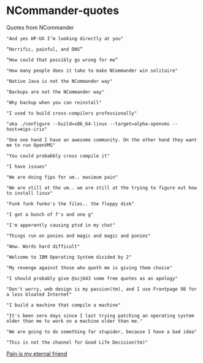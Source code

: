 # NCommander-quotes
Quotes from NCommander

`"And yes HP-UX I’m looking directly at you"`

`“Horrific, painful, and DNS”`

`“How could that possibly go wrong for me”`

`"How many people does it take to make NCommander win solitaire"`

`"Native Java is not the NCommander way"`

`"Backups are not the NCommander way"`

`"Why backup when you can reinstall"`

`"I used to build cross-compilers professionally"`

`"aka ./configure --build=x86_64-linux --target=alpha-openvms --host=mips-irix"`

`"One one hand I have an awesome community. On the other hand they want me to run OpenVMS"`

`"You could probabbly cross compile it"`

`"I have issues"`

`"We are doing fips for um.. maximum pain"`

`"We are still at the um.. we are still at the trying to figure out how to install linux"`

`"Funk funk funko's the files.. the floppy disk"`

`"I got a bunch of f's and one g"`

`"I'm apperently causing ptsd in my chat"`

`"Things run on ponies and magic and magic and ponies"`

`"Wow. Words hard difficult"`

`"Welcome to IBM Operating System divided by 2"`

`"My revenge against those who quoth me is giving them choice"`

`"I should probably give @scj643 some free quotes as an apology"`

`"Don't worry, web design is my passion(tm), and I use Frontpage 98 for a less bloated Internet"`

`"I build a machine that compile a machine"`

`"It's been zero days since I last trying patching an operating system older than me to work on a machine older than me."`

`"We are going to do something far stupider, because I have a bad idea"`

`"This is not the channel for Good Life Decision(tm)"`

[Pain is my eternal friend](https://discord.com/channels/702503037289365594/702503037842882582/891107337903943770)

